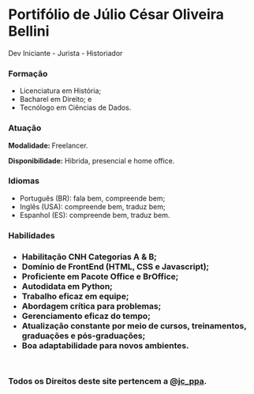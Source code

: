<h1>Portifólio de Júlio César Oliveira Bellini</h1>
    <span>Dev Iniciante - Jurista - Historiador</span>
    <br>
<h3>Formação</h3>
    <ul>
        <li>Licenciatura em História;</li>
        <li>Bacharel em Direito; e</li>
        <li>Tecnólogo em Ciências de Dados.</li>
    </ul>

<h3>Atuação</h3>
<strong>Modalidade: </strong> Freelancer.

<strong>Disponibilidade:</strong> Hibrida, presencial e home office.

<h3>Idiomas</h3>
    <ul>
        <li>Português (BR): fala bem, compreende bem;</li>
        <li>Inglês (USA): compreende bem, traduz bem;</li>
        <li>Espanhol (ES): compreende bem, traduz bem.</li>
    </ul>

<h3>Habilidades<h3>
    <ul>
        <li>Habilitação CNH Categorias A & B;</li>
        <li>Domínio de FrontEnd (HTML, CSS e Javascript);</li>
        <li>Proficiente em Pacote Office e BrOffice;</li>
        <li>Autodidata em Python;</li>
        <li>Trabalho eficaz em equipe;</li>
        <li>Abordagem crítica para problemas;</li>
        <li>Gerenciamento eficaz do tempo;</li>
        <li>Atualização constante por meio de cursos, treinamentos, graduações e pós-graduações;</li>
        <li>Boa adaptabilidade para novos ambientes.</li>
    </ul>
<br>
<footer>
<p> Todos os Direitos deste site pertencem a <a href="https://www.instagram.com/jc_ppa?utm_source=ig_web_button_share_sheet&igsh=ZDNlZDc0MzIxNw==">@jc_ppa</a>.</p>
</footer>
